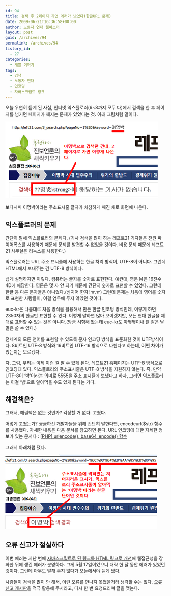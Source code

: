 ```yaml
---
id: 94
title: 검색 후 2페이지 가면 에러가 났었다(한글URL 문제)
date: 2009-06-21T16:36:58+00:00
author: 노동자 연대 웹마스터
layout: post
guid: /archives/94
permalink: /archives/94
tistory_id:
  - 27
categories:
  - 개발 이야기
tags:
  - 검색
  - 노동자 연대
  - 인코딩
  - 자바스크립트 링크
---
```

오늘 우연히 듣게 된 사실, 인터넷 익스플로러(6~8까지 모두 다)에서 검색을 한 후 페이지를 넘기면 페이지가 깨지는 문제가 있었다는 것. 아래 그림처럼 말이다.

<img src="/wp-content/uploads/1/cfile9.uf.120281564D08470D26E45D.png" class="aligncenter" width="479" height="240" alt="사용자 삽입 이미지" />

보다시피 이명박이라는 주소표시줄 글자가 처참하게 깨진 채로 화면에 나온다.

## 익스플로러의 문제

간단히 말해 익스플로러의 문제다. (기사 검색을 많이 하는 레프트21 기자들은 전원 파이어폭스를 사용하기 때문에 문제를 발견할 수 없었을 것이다. 비용 문제 때문에 레프트21 사무실은 리눅스를 사용한다.)

익스플로러는 URL 주소 표시줄에 사용하는 한글 처리 방식이, UTF-8이 아니다. 그런데 HTML에서 보내주는 건 UTF-8 방식이다.

쉽게 설명하자면 이렇다. 컴퓨터는 글자를 숫자로 표현한다. 예컨대, 영문 M은 16진수 4D에 해당한다. 영문은 몇 자 안 되기 때문에 간단히 숫자로 표현할 수 있었다. 그런데 한글 등 다른 문자들은 아니었다.(심지어 한자! ㅠ.ㅠ) 그런데 문제는 처음에 영어를 숫자로 표현한 사람들이, 이걸 염두에 두지 않았던 것이다.

euc-kr은 나름대로 처음 방식을 활용해서 만든 한글 인코딩 방식인데, 이렇게 하면 2350자의 한글만 표현할 수 있다. 이렇게 말하면 많아 보이겠지만, 모든 현대 한글을 제대로 표현할 수 있는 것은 아니다.(방금 시험해 봤는데 euc-kr도 아햏햏이나 뷁 같은 낱말은 쓸 수 있다.)

전세계의 모든 언어를 표현할 수 있도록 문자 인코딩 방식을 표준화한 것이 UTF방식이다. 8비트인 UTF-8 방식와 16비트인 UTF-16 방식으로 나뉜다고 하는데, 어떤 차이가 있는지는 모르겠다.

자, 그럼, 우리는 이제 이런 걸 알 수 있게 된다. 레프트21 홈페이지는 UTF-8 방식으로 인코딩돼 있다. 익스플로러의 주소표시줄은 UTF-8 방식을 지원하지 않는다. 즉, 만약 UTF-8이 ‘박’이라는 의미로 5555을 주소 표시줄에 보냈다고 하자, 그러면 익스플로러는 이걸 ‘밼’으로 알아먹을 수도 있게 된다는 거다.

## 해결책은?

그래서, 해결책은 없는 것인가? 걱정할 거 없다. 고쳤다.

어떻게 고쳤는가? 궁금하신 개발자들을 위해 간단히 말한다면, encodeurl($str) 함수를 사용했다. 자세한 내용은 다음 문서를 참고하면 된다. URL 인코딩에 대한 자세한 정보가 있는 문서다 : <a href="http://flashcafe.org/11227" target="_blank" class="broken_link">[PHP] urlencode(), base64_encode() 함수</a>

그래서 아래처럼 됐다.

<img src="/wp-content/uploads/1/cfile8.uf.1323094F4D08470D0E5CE3.png" class="aligncenter" width="477" height="233" alt="사용자 삽입 이미지" />

## 오류 신고가 절실하다

이번 에러는 지난 번에 <a href="/webmaster/19" target="_blank" class="broken_link">자바스크립트로 된 링크를 HTML 링크로 개선</a>해 웹접근성을 강화한 뒤에 생긴 에러가 분명하다. 그게 5월 17일이었으니 대략 한 달 동안 에러가 있었던 것이다. 그런데 아무도 말해 주지 않다가 오늘에서야 듣게 됐다.

사람들이 검색을 많이 안 해서, 이런 오류를 만나지 못했을거라 생각할 수는 없다. <a href="/webmaster/19" target="_blank" class="broken_link">오류 신고 게시판</a>을 적극 활용해 주시라고, 다시 한 번 요청드리며 글을 맺는다.
